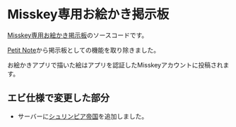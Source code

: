 # Misskey専用お絵かき掲示板

[Misskey専用お絵かき掲示板](https://paintbbs.sakura.ne.jp/misskey/)のソースコードです。

[Petit Note](https://github.com/satopian/Petit_Note)から掲示板としての機能を取り除きました。

お絵かきアプリで描いた絵はアプリを認証したMisskeyアカウントに投稿されます。

## エビ仕様で変更した部分

- サーバーに[シュリンピア帝国](https://mk.shrimpia.network/)を追加しました。
